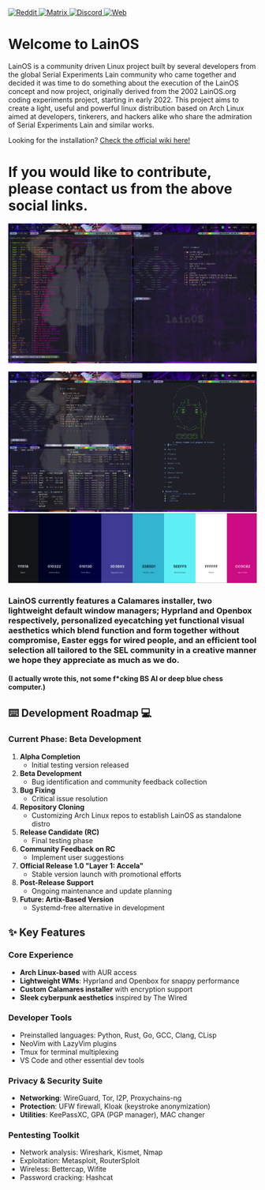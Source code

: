 <!--Reddit-->
<a href="https://www.reddit.com/r/LainOSdevelopers/" target="_blank">
  <img align="top" src="https://img.shields.io/badge/Reddit-FF4500?style=for-the-badge&logo=reddit&logoColor=white" alt="Reddit">
</a>
<!--Matrix-->
<a href="https://matrix.to/?fbclid=IwAR3aREfZ0l84eRuLdQ1RWq38Bm2mqvK4irokYoEWnvOibQPT7vqiIq_nhY8#/!hhlpPAPloYluaKwYAb:matrix.org?via=matrix.org" target="_blank">
  <img align="top" src="https://img.shields.io/badge/Matrix%20-%20%230047a7?style=for-the-badge&logo=matrix" alt="Matrix">
</a>
<!--Discord-->
<a href="https://discord.gg/atZ32vU24U" target="_blank">
  <img align="top" src="https://img.shields.io/badge/Discord%20-%20%234900ff?style=for-the-badge&logo=discord" alt="Discord">
</a>
<!--Web page-->
<a href="https://lainos.dev/" target="_blank">
  <img align="top" src="https://img.shields.io/badge/Lain%20OS%20web-3d3b93?style=for-the-badge&logo=Devbox" alt="Web">
</a>

# Welcome to LainOS
LainOS is a community driven Linux project built by several developers from the global Serial Experiments Lain community who came together and decided it was time to do something about the execution of the LainOS concept and now project, originally derived from the 2002 LainOS.org coding experiments project, starting in early 2022.
This project aims to create a light, useful and powerful linux distribution based on Arch Linux aimed at developers, tinkerers, and hackers alike who share the admiration of Serial Experiments Lain and similar works.

Looking for the installation? [Check the official wiki here!](https://github.com/The-LainOS-Project/LainOS/wiki)
# If you would like to contribute, please contact us from the above social links.

![LainOS screenshot](https://github.com/The-LainOS-Project/Gallery/blob/main/swappy-20250409_104106.png)




![LainOS screenshot](https://github.com/The-LainOS-Project/Gallery/blob/main/swappy-20250409_101927.png)
![Color scheme](https://github.com/The-LainOS-Project/.github/blob/main/images/colorsheme.png)

### LainOS currently features a Calamares installer, two lightweight default window managers; Hyprland and Openbox respectively, personalized eyecatching yet functional visual aesthetics which blend function and form together without compromise, Easter eggs for wired people, and an efficient tool selection all tailored to the SEL community in a creative manner we hope they appreciate as much as we do.
#### (I actually wrote this, not some f*cking BS AI or deep blue chess computer.)

## ⌨️ Development Roadmap 💻

### Current Phase: Beta Development
1. **Alpha Completion**  
   - Initial testing version released
2. **Beta Development**  
   - Bug identification and community feedback collection
3. **Bug Fixing**  
   - Critical issue resolution
4. **Repository Cloning**  
   - Customizing Arch Linux repos to establish LainOS as standalone distro
5. **Release Candidate (RC)**  
   - Final testing phase
6. **Community Feedback on RC**  
   - Implement user suggestions
7. **Official Release 1.0 "Layer 1: Accela"**  
   - Stable version launch with promotional efforts
8. **Post-Release Support**  
   - Ongoing maintenance and update planning
9. **Future: Artix-Based Version**  
   - Systemd-free alternative in development

## ✨ Key Features

###  Core Experience
- **Arch Linux-based** with AUR access
- **Lightweight WMs**: Hyprland and Openbox for snappy performance
- **Custom Calamares installer** with encryption support
- **Sleek cyberpunk aesthetics** inspired by The Wired

###  Developer Tools
- Preinstalled languages: Python, Rust, Go, GCC, Clang, CLisp
- NeoVim with LazyVim plugins
- Tmux for terminal multiplexing
- VS Code and other essential dev tools

###  Privacy & Security Suite
- **Networking**: WireGuard, Tor, I2P, Proxychains-ng
- **Protection**: UFW firewall, Kloak (keystroke anonymization)
- **Utilities**: KeePassXC, GPA (PGP manager), MAC changer

###  Pentesting Toolkit
- Network analysis: Wireshark, Kismet, Nmap
- Exploitation: Metasploit, RouterSploit
- Wireless: Bettercap, Wifite
- Password cracking: Hashcat
